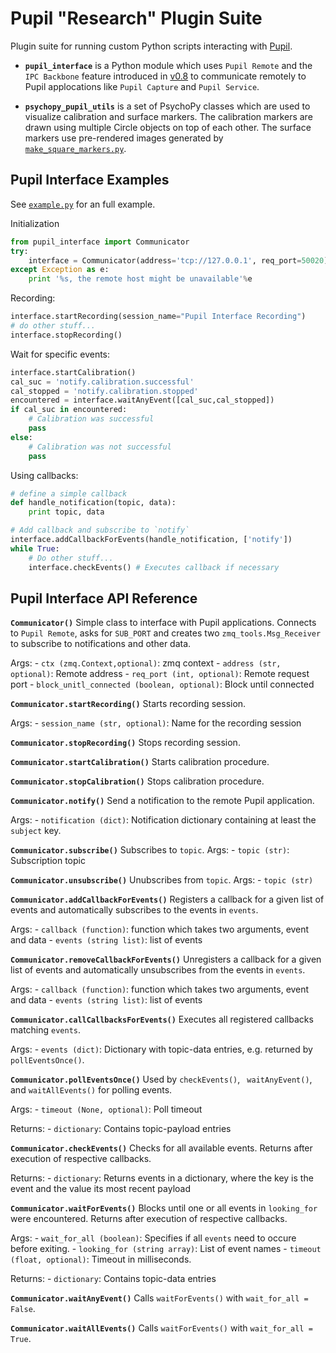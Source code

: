 # Pupil "Research" Plugin Suite

Plugin suite for running custom Python scripts interacting with [Pupil](https://github.com/pupil-labs/pupil).

- **`pupil_interface`** is a Python module which uses `Pupil Remote` and the `IPC Backbone` feature introduced in [v0.8](https://github.com/pupil-labs/pupil/releases/tag/v0.8) to communicate remotely to Pupil applocations like `Pupil Capture` and `Pupil Service`.

- **`psychopy_pupil_utils`** is a set of PsychoPy classes which are used to visualize calibration and surface markers. The calibration markers are drawn using multiple Circle objects on top of each other. The surface markers use pre-rendered images generated by [`make_square_markers.py`](https://github.com/pupil-labs/pupil-helpers/blob/master/make_square_markers.py).

## Pupil Interface Examples
See [`example.py`](example.py) for an full example.

Initialization

```python
from pupil_interface import Communicator
try:
    interface = Communicator(address='tcp://127.0.0.1', req_port=50020)
except Exception as e:
    print '%s, the remote host might be unavailable'%e
```

Recording:

```python
interface.startRecording(session_name="Pupil Interface Recording")
# do other stuff...
interface.stopRecording()
```

Wait for specific events:

```python
interface.startCalibration()
cal_suc = 'notify.calibration.successful'
cal_stopped = 'notify.calibration.stopped'
encountered = interface.waitAnyEvent([cal_suc,cal_stopped])
if cal_suc in encountered:
    # Calibration was successful
    pass
else:
    # Calibration was not successful
    pass
```

Using callbacks:

```python
# define a simple callback
def handle_notification(topic, data):
    print topic, data

# Add callback and subscribe to `notify`
interface.addCallbackForEvents(handle_notification, ['notify'])
while True:
    # Do other stuff...
    interface.checkEvents() # Executes callback if necessary
```

## Pupil Interface API Reference

**`Communicator()`**
Simple class to interface with Pupil applications. Connects to `Pupil Remote`, asks for `SUB_PORT` and creates two `zmq_tools.Msg_Receiver` to subscribe to notifications and other data.

Args:
    - `ctx (zmq.Context,optional)`: zmq context
    - `address (str, optional)`: Remote address
    - `req_port (int, optional)`: Remote request port
    - `block_unitl_connected (boolean, optional)`: Block until connected


**`Communicator.startRecording()`**
Starts recording session.

Args:
    - `session_name (str, optional)`: Name for the recording session


**`Communicator.stopRecording()`**
Stops recording session.


**`Communicator.startCalibration()`**
Starts calibration procedure.


**`Communicator.stopCalibration()`**
Stops calibration procedure.


**`Communicator.notify()`**
Send a notification to the remote Pupil application.

Args:
    - `notification (dict)`: Notification dictionary containing at least the `subject` key.


**`Communicator.subscribe()`**
Subscribes to `topic`.
Args:
    - `topic (str)`: Subscription topic


**`Communicator.unsubscribe()`**
Unubscribes from `topic`.
Args:
    - `topic (str)`


**`Communicator.addCallbackForEvents()`**
Registers a callback for a given list of events and automatically subscribes to the events in `events`.

Args:
    - `callback (function)`: function which takes two arguments, event and data
    - `events (string list)`: list of events


**`Communicator.removeCallbackForEvents()`**
Unregisters a callback for a given list of events and automatically unsubscribes from the events in `events`.

Args:
    - `callback (function)`: function which takes two arguments, event and data
    - `events (string list)`: list of events


**`Communicator.callCallbacksForEvents()`**
Executes all registered callbacks matching `events`.

Args:
    - `events (dict)`: Dictionary with topic-data entries, e.g. returned by `pollEventsOnce()`.


**`Communicator.pollEventsOnce()`**
Used by ``checkEvents()``, `` waitAnyEvent()``, and ``waitAllEvents()`` for polling events.

Args:
    - `timeout (None, optional)`: Poll timeout

Returns:
    - `dictionary`: Contains topic-payload entries


**`Communicator.checkEvents()`**
Checks for all available events. Returns after execution of respective callbacks.

Returns:
    - `dictionary`: Returns events in a dictionary, where the key is the
        event and the value its most recent payload


**`Communicator.waitForEvents()`**
Blocks until one or all events in ``looking_for`` were encountered. Returns after execution of respective callbacks.

Args:
    - `wait_for_all (boolean)`: Specifies if all `events` need to occure before exiting.
    - `looking_for (string array)`: List of event names
    - `timeout (float, optional)`: Timeout in milliseconds.

Returns:
    - `dictionary`: Contains topic-data entries


**`Communicator.waitAnyEvent()`**
Calls `waitForEvents()` with `wait_for_all = False`.


**`Communicator.waitAllEvents()`**
Calls `waitForEvents()` with `wait_for_all = True`.
